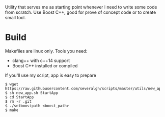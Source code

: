 Utility that serves me as starting point whenever I need to write some code from scratch.
Use Boost C++, good for prove of concept code or to create small tool.

# Build

Makefiles are linux only. Tools you need:
* clang++ with c++14 support
* Boost C++ installed or compiled

If you'll use my script, app is easy to prepare

````
$ wget https://raw.githubusercontent.com/severalgh/scripts/master/utils/new_app.sh
$ sh new_app.sh StartApp
$ cd StartApp
$ rm -r .git
$ ./setboostpath <boost_path>
$ make
````

